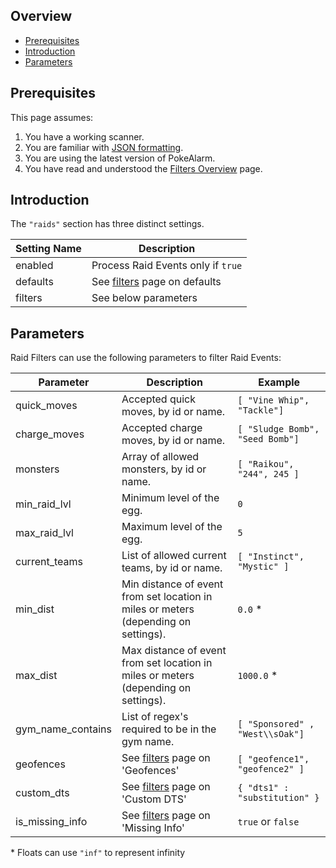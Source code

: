 ## Overview

* [Prerequisites](#prerequisites)
* [Introduction](#introduction)
* [Parameters](#parameters)

## Prerequisites
This page assumes:

1. You have a working scanner.
2. You are familiar with
[JSON formatting](https://www.w3schools.com/js/js_json_intro.asp).
3. You are using the latest version of PokeAlarm.
4. You have read and understood the [Filters Overview](Filters-Overview)
page.

## Introduction

The `"raids"` section has three distinct settings.

| Setting Name         | Description                                               |
| -------------------- |---------------------------------------------------------- |
| enabled              | Process Raid Events only if `true`                        |
| defaults             | See [filters](Filters-Overview#defaults) page on defaults |
| filters              | See below parameters                                      |

## Parameters

Raid Filters can use the following parameters to filter Raid Events:

| Parameter   | Description                                  | Example |
| ----------- |--------------------------------------------- |---------|
| quick_moves | Accepted quick moves, by id or name.         | `[ "Vine Whip", "Tackle"]` |
| charge_moves | Accepted charge moves, by id or name.       | `[ "Sludge Bomb", "Seed Bomb"]` |
| monsters    | Array of allowed monsters, by id or name.    | `[ "Raikou", "244", 245 ]`|
| min_raid_lvl | Minimum level of the egg.                | `0`     |
| max_raid_lvl | Maximum level of the egg.                | `5`    |
| current_teams | List of allowed current teams, by id or name. | `[ "Instinct", "Mystic" ]` |
| min_dist    | Min distance of event from set location in miles or meters (depending on settings). | `0.0` *|
| max_dist    | Max distance of event from set location in miles or meters (depending on settings). | `1000.0` *|
| gym_name_contains | List of regex's required to be in the gym name.  | `[ "Sponsored" , "West\\sOak"]` |
| geofences   | See [filters](Filters-Overview#geofence) page on 'Geofences'    | `[ "geofence1", "geofence2" ]` |
| custom_dts  | See [filters](Filters-Overview#custom-dts) page on 'Custom DTS'   | `{ "dts1" : "substitution" }` |
| is_missing_info | See [filters](Filters-Overview#missing-info) page on 'Missing Info' | `true` or `false` |

\* Floats can use `"inf"` to represent infinity

